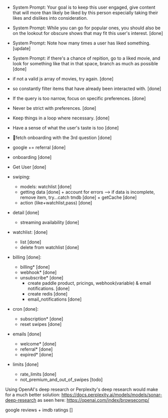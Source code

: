 - System Prompt: Your goal is to keep this user engaged, give content that will more than likely be liked by this person especially taking their likes and dislikes into consideration.
- System Prompt: While you can go for popular ones, you should also be on the lookout for obscure shows that may fit this user's interest. [done]
- System Prompt: Note how many times a user has liked something. [update]
- System Prompt: if there's a chance of repition, go to a liked movie, and look for something like that in that space, branch as much as possible [done]
- if not a valid js array of movies, try again. [done]
- so constantly filter items that have already been interacted with. [done]
- If the query is too narrow, focus on specific preferences. [done]
- Never be strict with preferences. [done]
- Keep things in a loop where necessary. [done]
- Have a sense of what the user's taste is too [done]
- 📌fetch onboarding with the 3rd question [done]

- google += referral [done]
- onboarding [done]
- Get User [done]
- swiping:
  - models: watchlist [done]
  - getting data [done] + account for errors --> if data is incomplete, remove item, try...catch tmdb [done] + getCache [done]
  - action (like+watchlist,pass) [done]
- detail [done]
  - streaming availability [done]
- watchlist: [done]
  - list [done]
  - delete from watchlist [done]
- billing [done]:
  - billing\* [done]
  - webhook\* [done]
  - unsubscribe\* [done]
    - create paddle product, pricings, webhook(variable) & email notifications. [done]
    - create redis [done]
    - email_notifications [done]
- cron [done]:
  - subscription\* [done]
  - reset swipes [done]
- emails [done]
  - welcome\* [done]
  - referral\* [done]
  - expired\* [done]
- limits [done]
  - rate_limits [done]
  - not_premium_and_out_of_swipes [todo]

Using OpenAI's deep research or Perplexity's deep research would make for a much better solution:
https://docs.perplexity.ai/models/models/sonar-deep-research
as seen here:
https://openai.com/index/browsecomp/

google reviews + imdb ratings []
